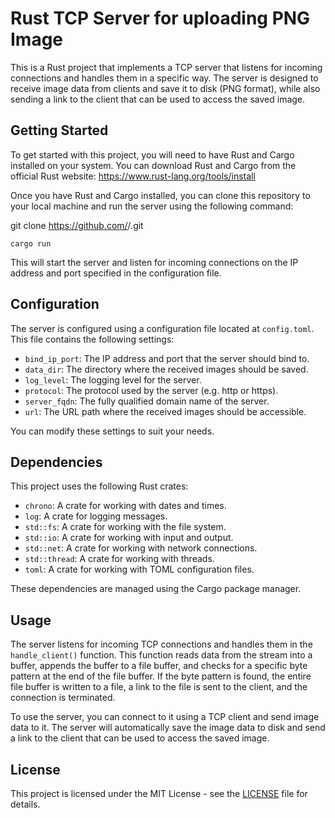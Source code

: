 
# Rust TCP Server for uploading PNG Image

This is a Rust project that implements a TCP server that listens for incoming connections and handles them in a specific way. The server is designed to receive image data from clients and save it to disk (PNG format), while also sending a link to the client that can be used to access the saved image.

## Getting Started

To get started with this project, you will need to have Rust and Cargo installed on your system. You can download Rust and Cargo from the official Rust website: https://www.rust-lang.org/tools/install

Once you have Rust and Cargo installed, you can clone this repository to your local machine and run the server using the following command:

git clone https://github.com/<username>/<repository>.git

```
cargo run
```

This will start the server and listen for incoming connections on the IP address and port specified in the configuration file.

## Configuration

The server is configured using a configuration file located at `config.toml`. This file contains the following settings:

- `bind_ip_port`: The IP address and port that the server should bind to.
- `data_dir`: The directory where the received images should be saved.
- `log_level`: The logging level for the server.
- `protocol`: The protocol used by the server (e.g. http or https).
- `server_fqdn`: The fully qualified domain name of the server.
- `url`: The URL path where the received images should be accessible.

You can modify these settings to suit your needs.

## Dependencies

This project uses the following Rust crates:

- `chrono`: A crate for working with dates and times.
- `log`: A crate for logging messages.
- `std::fs`: A crate for working with the file system.
- `std::io`: A crate for working with input and output.
- `std::net`: A crate for working with network connections.
- `std::thread`: A crate for working with threads.
- `toml`: A crate for working with TOML configuration files.

These dependencies are managed using the Cargo package manager.

## Usage

The server listens for incoming TCP connections and handles them in the `handle_client()` function. This function reads data from the stream into a buffer, appends the buffer to a file buffer, and checks for a specific byte pattern at the end of the file buffer. If the byte pattern is found, the entire file buffer is written to a file, a link to the file is sent to the client, and the connection is terminated.

To use the server, you can connect to it using a TCP client and send image data to it. The server will automatically save the image data to disk and send a link to the client that can be used to access the saved image.

## License

This project is licensed under the MIT License - see the [LICENSE](LICENSE) file for details.